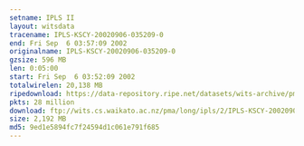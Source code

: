 ```yaml
---
setname: IPLS II
layout: witsdata
tracename: IPLS-KSCY-20020906-035209-0
end: Fri Sep  6 03:57:09 2002
originalname: IPLS-KSCY-20020906-035209-0
gzsize: 596 MB
len: 0:05:00
start: Fri Sep  6 03:52:09 2002
totalwirelen: 20,138 MB
ripedownload: https://data-repository.ripe.net/datasets/wits-archive/pma/long/ipls/2/IPLS-KSCY-20020906-035209-0.gz
pkts: 28 million
download: ftp://wits.cs.waikato.ac.nz/pma/long/ipls/2/IPLS-KSCY-20020906-035209-0.gz
size: 2,192 MB
md5: 9ed1e5894fc7f24594d1c061e791f685
---
```

